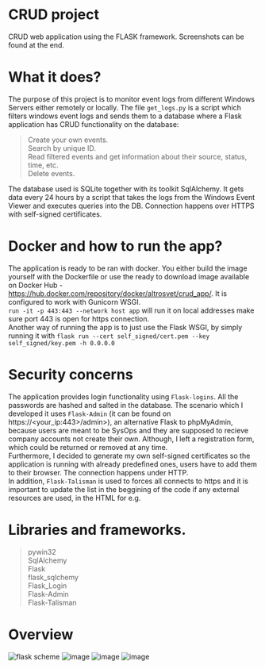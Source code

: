 # CRUD project 
 CRUD web application using the FLASK framework. Screenshots can be found at the end.




# What it does?
The purpose of this project is to monitor event logs from different Windows Servers either remotely or locally. The file `get_logs.py` is a script which filters windows event logs and sends them to a database where a Flask application has CRUD functionality on the database:
> Create your own events. <br>
> Search by unique ID.<br>
> Read filtered events and get information about their source, status, time, etc.<br>
> Delete events.

The database used is SQLite together with its toolkit SqlAlchemy.
It gets data every 24 hours by a script that takes the logs from the Windows Event Viewer and executes queries into the DB.
Connection happens over HTTPS with self-signed certificates.

# Docker and how to run the app?
The application is ready to be ran with docker. You either build the image yourself with the Dockerfile or use the ready to download image available on Docker Hub - https://hub.docker.com/repository/docker/altrosvet/crud_app/. It is configured to work with Gunicorn WSGI. <br>`run -it -p 443:443 --network host app` will run it on local addresses make sure port 443 is open for https connection. <br>
Another way of running the app is to just use the Flask WSGI, by simply running it with  `flask run --cert self_signed/cert.pem --key self_signed/key.pem -h 0.0.0.0`

# Security concerns
The application provides login functionality using `Flask-logins`. All the passwords are hashed and salted in the database. The scenario which I developed it uses `Flask-Admin` (it can be found on https://<your_ip:443>/admin>), an alternative Flask  to phpMyAdmin, because users are meant to be SysOps and they are supposed to recieve company accounts not create their own. Although, I left a registration form, which could be returned or removed at any time. <br>
Furthermore, I decided to generate my own self-signed certificates so the application is running with already predefined ones, users have to add them to their browser. The connection happens under HTTP.<br>
In addition, `Flask-Talisman` is used to forces all connects to https and it is important to update the list in the beggining of the code if any external resources are used, in the HTML for e.g. 


# Libraries and frameworks.
>pywin32 <br>
>SqlAlchemy<br>
>Flask<br>
>flask_sqlchemy<br>
>Flask_Login<br>
>Flask-Admin<br>
>Flask-Talisman

# Overview
![flask scheme](https://user-images.githubusercontent.com/37861327/164088467-0ccaf220-7fde-4fcb-8b79-e5e5fe333228.png)
 ![image](https://user-images.githubusercontent.com/37861327/170061660-40efdd0a-9f1e-4e1d-83b6-fa1253eeed06.png)
![image](https://user-images.githubusercontent.com/37861327/170062099-044ed539-2641-4ee1-97cd-341b48505044.png)
![image](https://user-images.githubusercontent.com/37861327/170062552-dd9f10e3-8f43-4876-ad3d-fd6d1754de6b.png)

